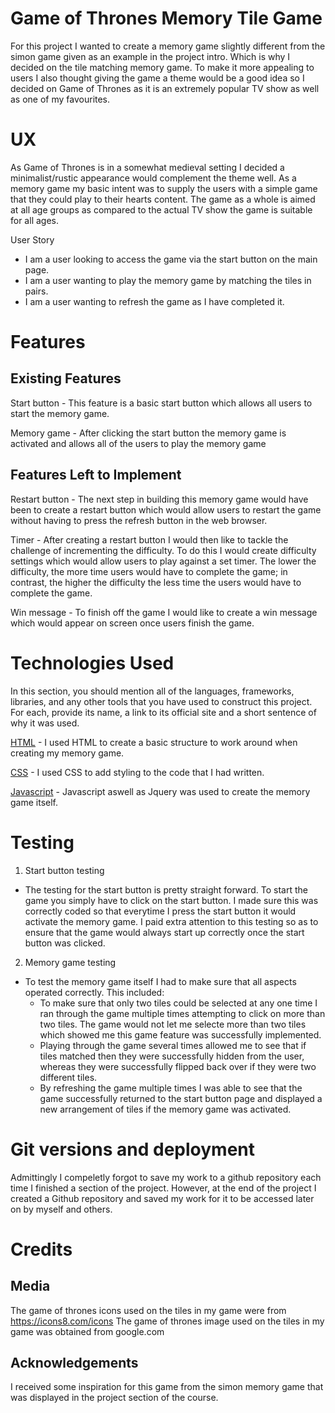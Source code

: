 # Game of Thrones Memory Tile Game

For this project I wanted to create a memory game slightly different from the simon game given as an example in the project intro.
Which is why I decided on the tile matching memory game. To make it more appealing to users I also thought giving the game a theme would 
be a good idea so I decided on Game of Thrones as it is an extremely popular TV show as well as one of my favourites.

# UX

As Game of Thrones is in a somewhat medieval setting I decided a minimalist/rustic appearance would complement the theme well.
As a memory game my basic intent was to supply the users with a simple game that they could play to their hearts content. The game as a
whole is aimed at all age groups as compared to the actual TV show the game is suitable for all ages.

User Story
* I am a user looking to access the game via the start button on the main page.
* I am a user wanting to play the memory game by matching the tiles in pairs.
* I am a user wanting to refresh the game as I have completed it.

# Features

## Existing Features

Start button - This feature is a basic start button which allows all users to start the memory game.

Memory game - After clicking the start button the memory game is activated and allows all of the users to play the memory game

## Features Left to Implement

Restart button - The next step in building this memory game would have been to create a restart button which would allow users to restart
the game without having to press the refresh button in the web browser.

Timer - After creating a restart button I would then like to tackle the challenge of incrementing the difficulty. To do this I would create
difficulty settings which would allow users to play against a set timer. The lower the difficulty, the more time users would have to complete
the game; in contrast, the higher the difficulty the less time the users would have to complete the game.

Win message - To finish off the game I would like to create a win message which would appear on screen once users finish the game.

# Technologies Used
In this section, you should mention all of the languages, frameworks, libraries, and any other tools that you have used to construct this project. For each, provide its name, a link to its official site and a short sentence of why it was used.

[HTML](https://www.w3schools.com/html/html_intro.asp) - I used HTML to create a basic structure to work around when creating my memory game.

[CSS](https://www.w3schools.com/css/css_intro.asp) - I used CSS to add styling to the code that I had written.

[Javascript](https://www.w3schools.com/js/) - Javascript aswell as Jquery was used to create the memory game itself.

# Testing

1. Start button testing

* The testing for the start button is pretty straight forward. To start the game you simply have to click on the start button. I made sure this was
correctly coded so that everytime I press the start button it would activate the memory game. I paid extra attention to this testing so as to ensure
that the game would always start up correctly once the start button was clicked.

2. Memory game testing

* To test the memory game itself I had to make sure that all aspects operated correctly. This included:
    * To make sure that only two tiles could be selected at any one time I ran through the game multiple times attempting to click on more than
      two tiles. The game would not let me selecte more than two tiles which showed me this game feature was successfully implemented. 
    * Playing through the game several times allowed me to see that if tiles matched then they were successfully hidden from the user, whereas
      they were successfully flipped back over if they were two different tiles.
    * By refreshing the game multiple times I was able to see that the game successfully returned to the start button page and displayed a new
      arrangement of tiles if the memory game was activated.

# Git versions and deployment

Admittingly I compeletly forgot to save my work to a github repository each time I finished a section of the project.
However, at the end of the project I created a Github repository and saved my work for it to be accessed later on  by myself and others.

# Credits

## Media
The game of thrones icons used on the tiles in my game were from https://icons8.com/icons
The game of thrones image used on the tiles in my game was obtained from google.com

## Acknowledgements
I received some inspiration for this game from the simon memory game that was displayed in the project section of the course.

